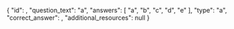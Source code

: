 {
"id": ,
"question_text": "a",
"answers": [
"a",
"b",
"c",
"d",
"e"
],
"type": "a",
"correct_answer": ,
"additional_resources": null
}
